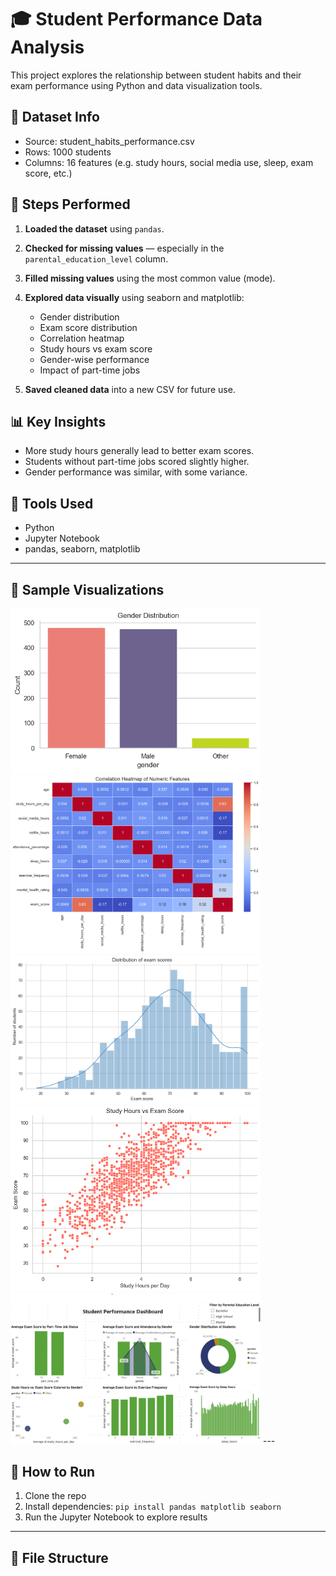 # 🎓 Student Performance Data Analysis

This project explores the relationship between student habits and their exam performance using Python and data visualization tools.

## 📁 Dataset Info

- Source: student_habits_performance.csv
- Rows: 1000 students
- Columns: 16 features (e.g. study hours, social media use, sleep, exam score, etc.)

## 🧹 Steps Performed

1. **Loaded the dataset** using `pandas`.
2. **Checked for missing values** — especially in the `parental_education_level` column.
3. **Filled missing values** using the most common value (mode).
4. **Explored data visually** using seaborn and matplotlib:
   - Gender distribution
   - Exam score distribution
   - Correlation heatmap
   - Study hours vs exam score
   - Gender-wise performance
   - Impact of part-time jobs

5. **Saved cleaned data** into a new CSV for future use.

## 📊 Key Insights

- More study hours generally lead to better exam scores.
- Students without part-time jobs scored slightly higher.
- Gender performance was similar, with some variance.

## 🧰 Tools Used

- Python
- Jupyter Notebook
- pandas, seaborn, matplotlib

---

## 📸 Sample Visualizations

<img src="Barchart.png" width="400">
<img src="Heatmap.png" width="400">
<img src="Histrogram.png" width="400">
<img src="Scatter plot.png" width="400">
<img src="Student-DAshboard.png" width="400">
---

## 🚀 How to Run

1. Clone the repo
2. Install dependencies: `pip install pandas matplotlib seaborn`
3. Run the Jupyter Notebook to explore results

---

## 📁 File Structure

